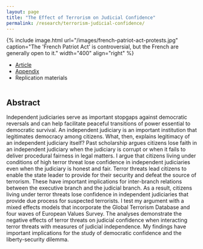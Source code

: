 ```yaml
---
layout: page
title: "The Effect of Terrorism on Judicial Confidence"
permalink: /research/terrorism-judicial-confidence/
---
```


{% include image.html url="/images/french-patriot-act-protests.jpg" caption="The 'French Patriot Act' is controversial, but the French are generally open to it." width="400" align="right" %}

<!--## Article and Supporting Materials  --> 

- [Article](https://github.com/svmiller/terrorism-judiciary/blob/master/terrorism-judiciary.pdf)
- [Appendix](https://github.com/svmiller/terrorism-judiciary/blob/master/appendix/terrorism-judiciary-appendix.pdf)
- Replication materials


<hr style="clear:both;visibility: hidden;" />  

## Abstract

Independent judiciaries serve as important stopgaps against democratic reversals and can help facilitate peaceful transitions of power essential to democratic survival. An independent judiciary is an important institution that legitimates democracy among citizens. What, then, explains legitimacy of an independent judiciary itself? Past scholarship argues citizens lose faith in an independent judiciary when the judiciary is corrupt or when it fails to deliver procedural fairness in legal matters. I argue that citizens living under conditions of high terror threat lose confidence in independent judiciaries even when the judiciary is honest and fair. Terror threats lead citizens to enable the state leader to provide for their security and defeat the source of terrorism. These have important implications for inter-branch relations between the executive branch and the judicial branch. As a result, citizens living under terror threats lose confidence in independent judiciaries that provide due process for suspected terrorists. I test my argument with a mixed effects models that incorporate the Global Terrorism Database and four waves of European Values Survey. The analyses demonstrate the negative effects of terror threats on judicial confidence when interacting terror threats with measures of judicial independence. My findings have important implications for the study of democratic confidence and the liberty-security dilemma.

